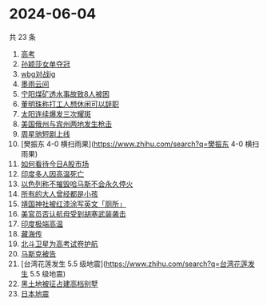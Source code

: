 # 2024-06-04

共 23 条

<!-- BEGIN -->
<!-- 最后更新时间 Tue Jun 04 2024 20:23:21 GMT+0800 (China Standard Time) -->

1. [高考](https://www.zhihu.com/search?q=高考)
1. [孙颖莎女单夺冠](https://www.zhihu.com/search?q=孙颖莎女单夺冠)
1. [wbg对战ig](https://www.zhihu.com/search?q=wbg对战ig)
1. [墨雨云间](https://www.zhihu.com/search?q=墨雨云间)
1. [宁阳煤矿透水事故致8人被困](https://www.zhihu.com/search?q=宁阳煤矿透水事故致8人被困)
1. [董明珠称打工人想休闲可以辞职](https://www.zhihu.com/search?q=董明珠称打工人想休闲可以辞职)
1. [太阳连续爆发三次耀斑](https://www.zhihu.com/search?q=太阳连续爆发三次耀斑)
1. [美国俄州与宾州两地发生枪击](https://www.zhihu.com/search?q=美国俄州与宾州两地发生枪击)
1. [周星驰短剧上线](https://www.zhihu.com/search?q=周星驰短剧上线)
1. [樊振东 4-0 横扫雨果](https://www.zhihu.com/search?q=樊振东 4-0 横扫雨果)
1. [如何看待今日A股市场](https://www.zhihu.com/search?q=如何看待今日A股市场)
1. [印度多人因高温死亡](https://www.zhihu.com/search?q=印度多人因高温死亡)
1. [以色列称不摧毁哈马斯不会永久停火](https://www.zhihu.com/search?q=以色列称不摧毁哈马斯不会永久停火)
1. [所有的大人曾经都是小孩](https://www.zhihu.com/search?q=所有的大人曾经都是小孩)
1. [靖国神社被红漆涂写英文「厕所」](https://www.zhihu.com/search?q=靖国神社被红漆涂写英文「厕所」)
1. [美官员否认航母受到胡塞武装袭击](https://www.zhihu.com/search?q=美官员否认航母受到胡塞武装袭击)
1. [印度极端高温](https://www.zhihu.com/search?q=印度极端高温)
1. [藏海传](https://www.zhihu.com/search?q=藏海传)
1. [北斗卫星为高考试卷护航](https://www.zhihu.com/search?q=北斗卫星为高考试卷护航)
1. [马斯克被告](https://www.zhihu.com/search?q=马斯克被告)
1. [台湾花莲发生 5.5 级地震](https://www.zhihu.com/search?q=台湾花莲发生 5.5
   级地震)
1. [黑土地被征占建高档别墅](https://www.zhihu.com/search?q=黑土地被征占建高档别墅)
1. [日本地震](https://www.zhihu.com/search?q=日本地震)

<!-- END -->
